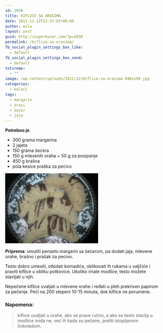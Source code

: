 ```yaml
---
id: 2030
title: KIFLICE SA ORASIMA
date: 2011-12-12T12:37:07+00:00
author: mila
layout: post
guid: http://superkuvar.com/?p=2030
permalink: /kiflice-sa-orasima/
fb_social_plugin_settings_box_like:
  - default
fb_social_plugin_settings_box_send:
  - default
totvreme:
  - ""
image: /wp-content/uploads/2011/12/Kiflice-sa-orasima-940x198.jpg
categories:
  - kolači
tags:
  - margarin
  - orasi
  - šećer
  - jaja
---
```

**Potrebno je**:

  * 300 grama margarina
  * 2 jajeta
  * 150 grama šećera
  * 150 g mlevenih oraha + 50 g za posipanje
  * 450 g brašna
  * pola kesice praška za pecivo

<img class="alignnone size-medium wp-image-5511" src="/wp-content/uploads/2011/12/Kiflice-sa-orasima-300x225.jpg" alt="Kiflice sa orasima" width="300" height="225" /> 

**Priprema**: umutiti penasto margarin sa šećerom, pa dodati jaja, mlevene orahe, brašno i prašak za pecivo.

Testo dobro  umesiti, otkidati komadiće, oblikovati ih rukama u valjčiće i praviti kiflice u obliku potkovice. Ukoliko imate modlice, testo možete stavljati u njih.

Nepečene kiflice uvaljati u mlevene orahe i ređati u pleh prekriven papirom za pečenje. Peći na 200 stepeni 10-15 minuta, dok kiflice ne porumene.

### Napomena:
> kiflice uvaljati u orahe, ako se prave ručno, a ako se testo stavlja u modlice onda ne, već ih kada su pečene, preliti istopljenom čokoladom.

&nbsp;

&nbsp;